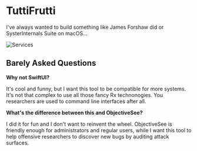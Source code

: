 # TuttiFrutti

I've always wanted to build something like James Forshaw did or SysterInternals Suite on macOS...

![Services](Screenshots/Services.png)

## Barely Asked Questions

**Why not SwiftUI?**

It's cool and funny, but I want this tool to be compatible for more systems. It's not that complex to use all those fancy Rx technonogies. You researchers are used to command line interfaces after all.

**What's the difference between this and ObjectiveSee?**

I did it for fun and I don't want to reinvent the wheel. ObjectiveSee is friendly enough for administrators and regular users, while I want this tool to help offensive researchers to discover new bugs by auditing attack surfaces.
